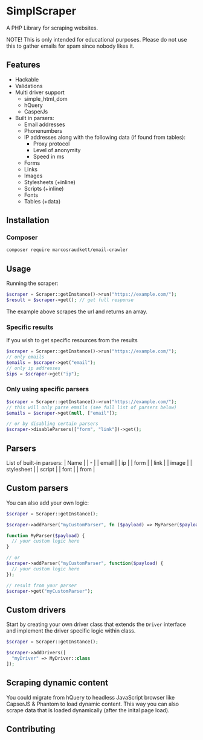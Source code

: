 # SimplScraper
A PHP Library for scraping websites.

NOTE! This is only intended for educational purposes. Please do not use this to gather emails for spam since nobody likes it.

## Features
- Hackable
- Validations
- Multi driver support
  - simple_html_dom
  - hQuery
  - CasperJs
- Built in parsers:
  - Email addresses
  - Phonenumbers
  - IP addresses along with the following data (if found from tables): 
    - Proxy protocol
    - Level of anonymity
    - Speed in ms
  - Forms
  - Links
  - Images
  - Stylesheets (+inline)
  - Scripts (+inline)
  - Fonts
  - Tables (+data)

## Installation

### Composer
```bash
composer require marcosraudkett/email-crawler
```

## Usage
Running the scraper:
```php
$scraper = Scraper::getInstance()->run("https://example.com/");
$result = $scraper->get(); // get full response
```
The example above scrapes the url and returns an array.


### Specific results
If you wish to get specific resources from the results
```php
$scraper = Scraper::getInstance()->run("https://example.com/");
// only emails
$emails = $scraper->get("email"); 
// only ip addresses
$ips = $scraper->get("ip");
```

### Only using specific parsers
```php
$scraper = Scraper::getInstance()->run("https://example.com/");
// this will only parse emails (see full list of parsers below)
$emails = $scraper->get(null, ["email"]); 

// or by disabling certain parsers
$scraper->disableParsers(["form", "link"])->get();
```

## Parsers

List of built-in parsers:
| Name | 
| - |
| email | 
| ip |
| form |
| link |
| image |
| stylesheet |
| script |
| font |
| from |

## Custom parsers
You can also add your own logic:

```php
$scraper = Scraper::getInstance();

$scraper->addParser("myCustomParser", fn ($payload) => MyParser($payload));

function MyParser($payload) {
  // your custom logic here
}

// or
$scraper->addParser("myCustomParser", function($payload) {
  // your custom logic here
});

// result from your parser
$scraper->get("myCustomParser");
```

## Custom drivers

Start by creating your own driver class that extends the `Driver` interface and implement the driver specific logic within class.

```php
$scraper = Scraper::getInstance();

$scraper->addDrivers([
  "myDriver" => MyDriver::class
]);
```

## Scraping dynamic content
You could migrate from hQuery to headless JavaScript browser like CapserJS & Phantom to load dynamic content. This way you can also scrape data that is loaded dynamically (after the inital page load).

## Contributing
